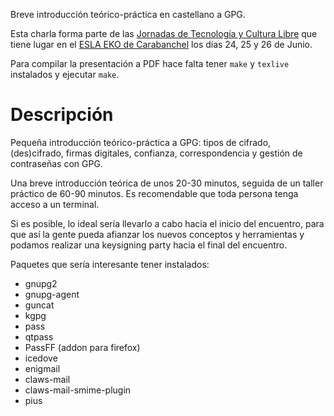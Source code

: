 
Breve introducción teórico-práctica en castellano a GPG.

Esta charla forma parte de las [Jornadas de Tecnología y Cultura
Libre](http://libreeko.libremanuals.net/) que tiene lugar en el [ESLA EKO de
Carabanchel](https://eslaeko.net/) los días 24, 25 y 26 de Junio.

Para compilar la presentación a PDF hace falta tener `make` y `texlive`
instalados y ejecutar `make`.

# Descripción

Pequeña introducción teórico-práctica a GPG: tipos de cifrado, (des)cifrado,
firmas digitales, confianza, correspondencia y gestión de contraseñas con GPG.

Una breve introducción teórica de unos 20-30 minutos, seguida de un taller
práctico de 60-90 minutos. Es recomendable que toda persona tenga acceso a un
terminal.

Si es posible, lo ideal sería llevarlo a cabo hacia el inicio del encuentro,
para que así la gente pueda afianzar los nuevos conceptos y herramientas y
podamos realizar una keysigning party hacia el final del encuentro.

Paquetes que sería interesante tener instalados:

- gnupg2
- gnupg-agent
- guncat
- kgpg
- pass
- qtpass
- PassFF (addon para firefox)
- icedove
- enigmail
- claws-mail
- claws-mail-smime-plugin
- pius
